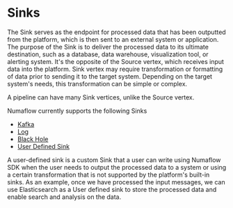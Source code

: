 # Sinks

The Sink serves as the endpoint for processed data that has been outputted from the platform,
which is then sent to an external system or application. The purpose of the Sink is to deliver 
the processed data to its ultimate destination, such as a database, data warehouse, visualization 
tool, or alerting system. It's the opposite of the Source vertex, which receives input data into the platform.
Sink vertex may require transformation or formatting of data prior to sending it to the target system. Depending on the 
target system's needs, this transformation can be simple or complex.

A pipeline can have many Sink vertices, unlike the Source vertex.

Numaflow currently supports the following Sinks

* [Kafka](./kafka.md)
* [Log](./log.md)
* [Black Hole](./blackhole.md)
* [User Defined Sink](./user-defined-sinks.md)

A user-defined sink is a custom Sink that a user can write using Numaflow SDK when 
the user needs to output the processed data to a system or using a certain transformation that is not 
supported by the platform's built-in sinks. As an example, once we have processed the input messages, 
we can use Elasticsearch as a User defined sink to store the processed data and enable search and 
analysis on the data.

